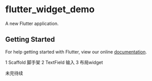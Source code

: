 # flutter_widget_demo

A new Flutter application.

## Getting Started

For help getting started with Flutter, view our online
[documentation](https://flutter.io/).


1 Scaffold 脚手架
2 TextField 输入
3 布局widget

未完待续
